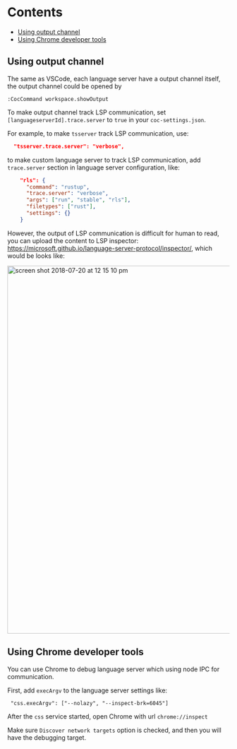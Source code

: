 # Contents

* [Using output channel](https://github.com/neoclide/coc.nvim/wiki/Debug-language-server#using-output-channel)
* [Using Chrome developer tools](https://github.com/neoclide/coc.nvim/wiki/Debug-language-server#using-chrome-developer-tools)

## Using output channel

The same as VSCode, each language server have a output channel itself, the output channel could be opened by

```
:CocCommand workspace.showOutput
```

To make output channel track LSP communication, set `[languageserverId].trace.server` to `true` in your `coc-settings.json`.

For example, to make `tsserver` track LSP communication, use:
``` json
  "tsserver.trace.server": "verbose",
```

to make custom language server to track LSP communication, add `trace.server` section in language server configuration, like:
``` json
    "rls": {
      "command": "rustup",
      "trace.server": "verbose",
      "args": ["run", "stable", "rls"],
      "filetypes": ["rust"],
      "settings": {}
    }
```

However, the output of LSP communication is difficult for human to read, you can upload the content to LSP inspector: https://microsoft.github.io/language-server-protocol/inspector/, which would be looks like:

<img width="833" alt="screen shot 2018-07-20 at 12 15 10 pm" src="https://user-images.githubusercontent.com/251450/42982989-c32a21d2-8c16-11e8-84ea-630497a24900.png">

## Using Chrome developer tools

You can use Chrome to debug language server which using node IPC for communication.

First, add `execArgv` to the language server settings like:

```
 "css.execArgv": ["--nolazy", "--inspect-brk=6045"]
```

After the `css` service started, open Chrome with url `chrome://inspect`

Make sure `Discover network targets` option is checked, and then you will have the debugging target.